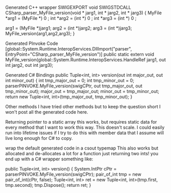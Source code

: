 Generated C++ wrapper
SWIGEXPORT void SWIGSTDCALL CSharp_parser_MyFile_version(void * jarg1, int * jarg2, int * jarg3) {
  MyFile *arg1 = (MyFile *) 0 ;
  int *arg2 = (int *) 0 ;
  int *arg3 = (int *) 0 ;
  
  arg1 = (MyFile *)jarg1; 
  arg2 = (int *)jarg2; 
  arg3 = (int *)jarg3; 
  MyFile_version(arg1,arg2,arg3);
}

Generated PInvoke Code
[global::System.Runtime.InteropServices.DllImport("parser", EntryPoint="CSharp_parser_MyFile_version")]
public static extern void MyFile_version(global::System.Runtime.InteropServices.HandleRef jarg1, out int jarg2, out int jarg3);

Generated C# Bindings
public Tuple<int, int> version(out int major_out, out int minor_out) {
  int tmp_major_out = 0;
  int tmp_minor_out = 0;
  parserPINVOKE.MyFile_version(swigCPtr, out tmp_major_out, out tmp_minor_out);
  major_out = tmp_major_out;
  minor_out = tmp_minor_out;
  return new Tuple<int, int>(tmp_major_out, tmp_minor_out);
}

Other methods
I have tried other methods but to keep the question short I won't post all the generated code here.

Returning pointer to a static array
this works, but requires static data for every method that I want to work this way. This doesn't scale. I could easily run into lifetime issues if I try to do this with member data that I assume will live long enough for C# to copy.

wrap the default generated code in a csout typemap
This also works but allocated and de-allocates a lot for a function just returning two ints! you end up with a C# wrapper something like:

public Tuple<int, int> version() {
  System.IntPtr cPtr = parserPINVOKE.MyFile_version(swigCPtr);
  pair_of_int tmp = new pair_of_int(cPtr, false);
  Tuple<int, int> ret = new Tuple<int, int>(tmp.first, tmp.second);
  tmp.Dispose();
  return ret;
}